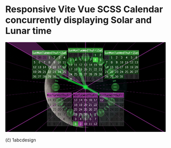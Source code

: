 # Responsive Vite Vue SCSS Calendar concurrently displaying Solar and Lunar time  

[![screenshot26(11)](https://github.com/1abcdesign/e-time/blob/main/docs/screenshot26(11).png)](https://vadym4che.github.io/e-time)

(č) 1abcdesign
